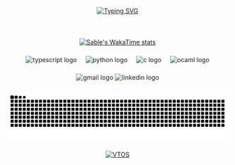 <!-- hello and name -->
<div>
  <p align="center">
    <!-- Typing SVG by DenverCoder1 - https://github.com/DenverCoder1/readme-typing-svg -->
    <a href="https://git.io/typing-svg">
      <img src="https://readme-typing-svg.demolab.com?font=Fira+Code&pause=1000&color=F792DB&center=true&vCenter=true&multiline=true&width=435&height=75&lines=Hi!;My+name+is+Sable" alt="Typing SVG" />
    </a>
  </p>
</div>
<br>
<!-- update -->

###
<p align="center">
  <a href="https://github.com/Sable-20/Sable-20"><img src="https://github-readme-stats.vercel.app/api/wakatime?username=SableTheDev&theme=omni" alt="Sable&#39;s WakaTime stats"></a>
</p>

###

<div align="center">
  <img src="https://cdn.jsdelivr.net/gh/devicons/devicon/icons/typescript/typescript-original.svg" height="30" alt="typescript logo"  />
  <img width="12" />
  <img src="https://cdn.jsdelivr.net/gh/devicons/devicon/icons/python/python-original.svg" height="30" alt="python logo"  />
  <img width="12" />
  <img src="https://cdn.jsdelivr.net/gh/devicons/devicon/icons/c/c-original.svg" height="30" alt="c logo"  />
  <img width="12" />
  <img src="https://cdn.jsdelivr.net/gh/devicons/devicon/icons/ocaml/ocaml-original.svg" height="30" alt="ocaml logo"  />
</div>

###

<div align="center">
  <img src="https://img.shields.io/static/v1?message=Gmail&logo=gmail&label=&color=D14836&logoColor=white&labelColor=&style=for-the-badge" height="35" alt="gmail logo"  />
  <img src="https://img.shields.io/static/v1?message=LinkedIn&logo=linkedin&label=&color=0077B5&logoColor=white&labelColor=&style=for-the-badge" height="35" alt="linkedin logo"  />
</div>

###

<!-- snake decoration -->
<div>
  <p align="center">
    <img src="https://raw.githubusercontent.com/Sable-20/Sable-20/output/snake.svg" alt="Snake animation" />
  </p>
</div>

###

<div>
  <p align="center">
    <a href="https://github.com/Sable-20/VTOS">
      <img width="278" src="https://denvercoder1-github-readme-stats.vercel.app/api/pin/?username=Sable-20&repo=VTOS&theme=react&bg_color=1F222E&title_color=F85D7F&hide_border=true&icon_color=F8D866&show_icons=false" alt="VTOS">
    </a>
  </p>
</div>

